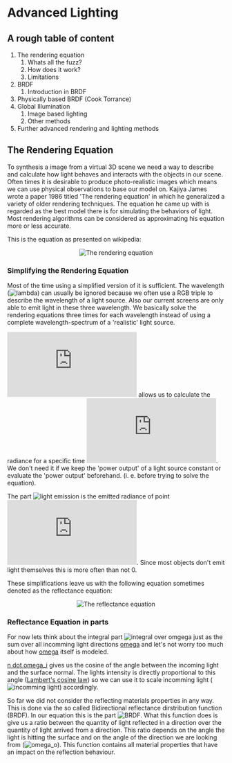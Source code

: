 # Advanced Lighting
## A rough table of content
1. The rendering equation
   1. Whats all the fuzz?
   2. How does it work?
   3. Limitations
2. BRDF
   1. Introduction in BRDF
3. Physically based BRDF (Cook Torrance)
4. Global Illumination
   1. Image based lighting
   2. Other methods
5. Further advanced rendering and lighting methods

## The Rendering Equation
To synthesis a image from a virtual 3D scene we need a way to describe and calculate how light behaves and interacts with the objects in our scene. Often times it is desirable to produce photo-realistic images which means we can use physical observations to base our model on. Kajiya James wrote a paper 1986 titled 'The rendering equation' in which he generalized a variety of older rendering techniques. The equation he came up with is regarded as the best model there is for simulating the behaviors of light. Most rendering algorithms can be considered as approximating his equation more or less accurate.

This is the equation as presented on wikipedia:
<p align="center">
  <img src="https://latex.codecogs.com/gif.latex?L_{\text{o}}(\mathbf&space;x,&space;\omega_{\text{o}},&space;\lambda,&space;t)&space;=&space;L_e(\mathbf&space;x,&space;\omega_{\text{o}},&space;\lambda,&space;t)&space;&plus;&space;\int_\Omega&space;f_r(\mathbf&space;x,&space;\omega_{\text{i}},&space;\omega_{\text{o}},&space;\lambda,&space;t)&space;L_{\text{i}}(\mathbf&space;x,&space;\omega_{\text{i}},&space;\lambda,&space;t)&space;(\omega_{\text{i}}\cdot\mathbf&space;n)&space;\operatorname&space;d&space;\omega_{\text{i}}" alt="The rendering equation"/>
</p>

### Simplifying the Rendering Equation

Most of the time using a simplified version of it is sufficient. The wavelength (![lambda](https://latex.codecogs.com/gif.latex?\lambda)) can usually be ignored because we often use a RGB triple to describe the wavelength of a light source. Also our current screens are only able to emit light in these three wavelength. We basically solve the rendering equations three times for each wavelength instead of using a complete wavelength-spectrum of a 'realistic' light source.

![time](https://latex.codecogs.com/gif.latex?t) allows us to calculate the radiance for a specific time ![time](https://latex.codecogs.com/gif.latex?t). We don't need it if we keep the 'power output' of a light source constant or evaluate the 'power output' beforehand. (i. e. before trying to solve the equation).


The part ![light emission](https://latex.codecogs.com/gif.latex?L_e(\mathbf&space;x,&space;\omega_{\text{o}},&space;\lambda,&space;t)) is the emitted radiance of point ![x](https://latex.codecogs.com/gif.latex?x). Since most objects don't emit light themselves this is more often than not 0.

These simplifications leave us with the following equation sometimes denoted as the reflectance equation:


<p align="center">
   <img src="https://latex.codecogs.com/gif.latex?L_o(x,\omega_o)&space;=&space;\int\limits_{\Omega}&space;f_r(x,\omega_i,\omega_o)&space;L_i(x,\omega_i)(&space;n&space;\cdot&space;\omega_i)&space;d\omega_i" alt="The reflectance equation"/>
</p>

### Reflectance Equation in parts
For now lets think about the integral part ![integral over omgega](https://latex.codecogs.com/gif.latex?\int\limits_{\Omega}[...]d\omega_i) just as the sum over all incomming light directions [omega](https://latex.codecogs.com/gif.latex?\omega) and let's not worry too much about how [omega](https://latex.codecogs.com/gif.latex?\omega) itself is modeled.

[n dot omega_i](https://latex.codecogs.com/gif.latex?(n\cdot\omega_i)) gives us the cosine of the angle between the incoming light and the surface normal. The lights intensity is directly proportional to this angle ([Lambert's cosine law](https://en.wikipedia.org/wiki/Lambert%27s_cosine_law)) so we can use it to scale incomming light (![incomming light](https://latex.codecogs.com/gif.latex?L_i(x,\omega_i)(n\cdot\omega_i))) accordingly.

So far we did not consider the reflecting materials properties in any way. This is done via the so called Bidirectional reflectance dirstribution function (BRDF). In our equation this is the part ![BRDF](f_r(x,\omega_i,\omega_o)). What this function does is give us a ratio between the quantity of light reflected in a direction over the quantity of light arrived from a direction. This ratio depends on the angle the light is hitting the surface and on the angle of the direction we are looking from (![omega_o](https://latex.codecogs.com/gif.latex?\omega_o)). This function contains all material properties that have an impact on the reflection behaviour.





